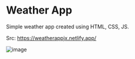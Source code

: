 # Weather App

Simple weather app created using HTML, CSS, JS.

Src: https://weatherappjx.netlify.app/

![image](https://github.com/ChaitanyaJx/Weather-App/assets/119999041/38ccae57-b93e-4d04-972e-8f2a8b4a278c)
